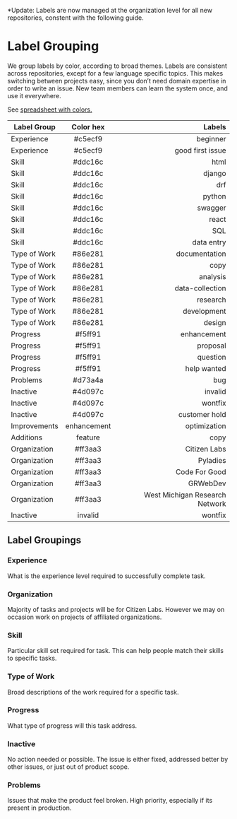 *Update: Labels are now managed at the organization level for all new repositories, constent with the following guide.

# Label Grouping

We group labels by color, according to broad themes. Labels are consistent across repositories, except for a few language specific topics. This makes switching between projects easy, since you don’t need domain expertise in order to write an issue. New team members can learn the system once, and use it everywhere.

See [spreadsheet with colors.](https://docs.google.com/spreadsheets/d/1Uuf5trhhKNyhXAZgCNyXmAxTC9LhAD0WCQY4Royjel0/edit?usp=sharing)

| Label Group  |       Color hex     | Labels  |
| ------------- |:-------------:| -----:|
| Experience     | #c5ecf9 | beginner |
| Experience     | #c5ecf9 | good first issue |
| Skill | #ddc16c      |  html |
| Skill | #ddc16c      |  django |
| Skill | #ddc16c      |  drf |
| Skill | #ddc16c      |  python |
| Skill | #ddc16c      |  swagger |
| Skill | #ddc16c      |  react |
| Skill | #ddc16c      |  SQL |
| Skill | #ddc16c      |  data entry |
| Type of Work | #86e281   |  documentation |
| Type of Work | #86e281   |  copy |
| Type of Work | #86e281   |  analysis |
| Type of Work | #86e281   |  data-collection |
| Type of Work | #86e281   |  research |
| Type of Work | #86e281   |  development |
| Type of Work | #86e281   |  design |
| Progress     | #f5ff91 | enhancement |
| Progress     | #f5ff91 | proposal |
| Progress     | #f5ff91 | question |
| Progress     | #f5ff91 | help wanted |
| Problems | #d73a4a      |   bug |
| Inactive | #4d097c      |    invalid |
| Inactive | #4d097c      |    wontfix |
| Inactive | #4d097c      |    customer hold |
| Improvements     | enhancement | optimization |
| Additions | feature      |   copy |
| Organization |   #ff3aa3    | Citizen Labs |
| Organization |   #ff3aa3    | Pyladies |
| Organization |   #ff3aa3    | Code For Good |
| Organization |   #ff3aa3    | GRWebDev |
| Organization |   #ff3aa3    | West Michigan Research Network |
| Inactive     | invalid | wontfix | duplicate | on hold |


## Label Groupings

### Experience
What is the experience level required to successfully complete task.

### Organization
Majority of tasks and projects will be for Citizen Labs. However we may on occasion work on projects of affiliated organizations.

### Skill
Particular skill set required for task. This can help people match their skills to specific tasks.

### Type of Work
Broad descriptions of the work required for a specific task.

### Progress
What type of progress will this task address.

### Inactive
No action needed or possible. The issue is either fixed, addressed better by other issues, or just out of product scope.

### Problems
Issues that make the product feel broken. High priority, especially if its present in production.
